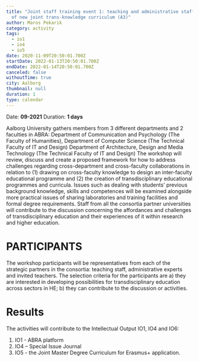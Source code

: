 ```yaml
---
title: "Joint staff training event 1: teaching and administrative staff design
  of new joint trans-knowledge curriculum (A3)"
author: Maros Pekarik
category: activity
tags:
  - io1
  - io4
  - io5
date: 2020-11-09T20:50:01.700Z
startDate: 2022-01-13T20:50:01.700Z
endDate: 2022-01-14T20:50:01.700Z
canceled: false
withoutTime: true
city: Aalborg
thumbnail: null
duration: 1
type: calendar
---
```


Date: **09-2021**
Duration: **1 days**


Aalborg University gathers members from 3 different departments and 2 faculties in ABRA: Department of Communication and Psychology (The Faculty of Humanities),
Department of Computer Science (The Technical Faculty of IT and Design)
Department of Architecture, Design and Media Technology (The Technical Faculty of IT and Design)
The workshop will review, discuss and create a proposed framework for how to address challenges regarding cross-department and cross-faculty collaborations in relation to (1) drawing on cross-faculty knowledge to design an inter-faculty educational programme and (2) the creation of transdisciplinary educational programmes and curricula. Issues such as dealing with students’ previous background knowledge, skills and competences will be examined alongside more practical issues of sharing laboratories and training facilities and formal degree requirements.
Staff from all the consortia partner universities will contribute to the discussion concerning the affordances and challenges of transdisciplinary education and their experiences of it within research and higher education.

# PARTICIPANTS
The workshop participants will be representatives from each of the strategic partners in the consortia: teaching staff, administrative experts and invited teachers. The selection criteria for the participants are a) they are interested in developing possibilities for transdisciplinary education across sectors in HE; b) they can contribute to the discussion or activities.

# Results
The activities will contribute to the Intellectual Output IO1, IO4 and IO6:
1. IO1 - ABRA platform
2. IO4 – Special Issue Journal
3. IO5 - the Joint Master Degree Curriculum for Erasmus+ application.
